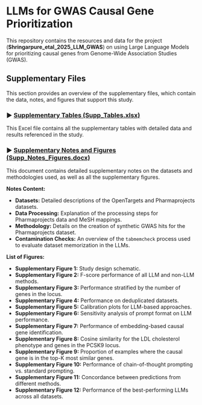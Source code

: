 # LLMs for GWAS Causal Gene Prioritization

This repository contains the resources and data for the project (**Shringarpure_etal_2025_LLM_GWAS**) on using Large Language Models for prioritizing causal genes from Genome-Wide Association Studies (GWAS).

## Supplementary Files

This section provides an overview of the supplementary files, which contain the data, notes, and figures that support this study.

### ▶️ [Supplementary Tables (Supp_Tables.xlsx)](https://github.com/akds/llm-gwas-causal-genes/blob/main/Supp_Tables.xlsx)

This Excel file contains all the supplementary tables with detailed data and results referenced in the study.

### ▶️ [Supplementary Notes and Figures (Supp_Notes_Figures.docx)](https://github.com/akds/llm-gwas-causal-genes/blob/main/Supp_Notes_Figures.docx)

This document contains detailed supplementary notes on the datasets and methodologies used, as well as all the supplementary figures.

**Notes Content:**
*   **Datasets:** Detailed descriptions of the OpenTargets and Pharmaprojects datasets.
*   **Data Processing:** Explanation of the processing steps for Pharmaprojects data and MeSH mappings.
*   **Methodology:** Details on the creation of synthetic GWAS hits for the Pharmaprojects dataset.
*   **Contamination Checks:** An overview of the `tabmemcheck` process used to evaluate dataset memorization in the LLMs.

**List of Figures:**
*   **Supplementary Figure 1:** Study design schematic.
*   **Supplementary Figure 2:** F-score performance of all LLM and non-LLM methods.
*   **Supplementary Figure 3:** Performance stratified by the number of genes in the locus.
*   **Supplementary Figure 4:** Performance on deduplicated datasets.
*   **Supplementary Figure 5:** Calibration plots for LLM-based approaches.
*   **Supplementary Figure 6:** Sensitivity analysis of prompt format on LLM performance.
*   **Supplementary Figure 7:** Performance of embedding-based causal gene identification.
*   **Supplementary Figure 8:** Cosine similarity for the LDL cholesterol phenotype and genes in the PCSK9 locus.
*   **Supplementary Figure 9:** Proportion of examples where the causal gene is in the top-K most similar genes.
*   **Supplementary Figure 10:** Performance of chain-of-thought prompting vs. standard prompting.
*   **Supplementary Figure 11:** Concordance between predictions from different methods.
*   **Supplementary Figure 12:** Performance of the best-performing LLMs across all datasets.
